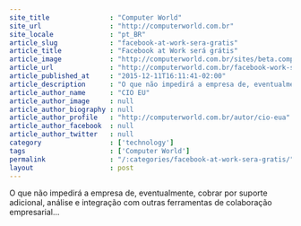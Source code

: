 ```yaml
---
site_title               : "Computer World"
site_url                 : "http://computerworld.com.br"
site_locale              : "pt_BR"
article_slug             : "facebook-at-work-sera-gratis"
article_title            : "Facebook at Work será grátis"
article_image            : "http://computerworld.com.br/sites/beta.computerworld.com.br/files/news_articles/facebook_at_work.jpg"
article_url              : "http://computerworld.com.br/facebook-work-sera-gratis"
article_published_at     : "2015-12-11T16:11:41-02:00"
article_description      : "O que não impedirá a empresa de, eventualmente, cobrar por suporte adicional, análise e integração com outras ferramentas de colaboração empresarial..."
article_author_name      : "CIO EU"
article_author_image     : null
article_author_biography : null
article_author_profile   : "http://computerworld.com.br/autor/cio-eua"
article_author_facebook  : null
article_author_twitter   : null
category                 : ['technology']
tags                     : ['Computer World']
permalink                : "/:categories/facebook-at-work-sera-gratis/"
layout                   : post
---
```


O que não impedirá a empresa de, eventualmente, cobrar por suporte adicional, análise e integração com outras ferramentas de colaboração empresarial...
